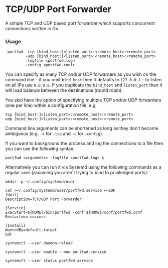 # TCP/UDP Port Forwarder

A simple TCP and UDP based port forwarder which supports concurrent connections written in Go.

### Usage

```
 portfwd -tcp [bind_host:]<listen_port>:<remote_host>:<remote_port>
         -udp [bind_host:]<listen_port>:<remote_host>:<remote_port>
         -logfile <portfwd.log>
         -config <portfwd.conf>
```

You can specify as many TCP and/or UDP forwarders as you wish on the command line - if you omit `bind_host` then it defaults to `127.0.0.1` - to listen on all IPs use `0.0.0.0`. If you duplicate the `bind_host` and `listen_port` then it will load balance between the destinations (round robin).

You also have the option of specifying multiple TCP and/or UDP forwarders (one per line) within a configuration file, e.g:

```
tcp [bind_host:]<listen_port>:<remote_host>:<remote_port>
udp [bind_host:]<listen_port>:<remote_host>:<remote_port>
```

Command line arguments can be shortened as long as they don't become ambiguous (e.g. `-t` for `-tcp` and `-c` for `-config`).

If you want to background the process and log the connections to a file then you can use the following syntax:

```
portfwd <arguments> -logfile <portfwd.log> &
```

Alternatively you can run it via Systemd using the following commands as a regular user (assuming you aren't trying to bind to priviledged ports):

```
mkdir -p ~/.config/systemd/user

cat >~/.config/systemd/user/portfwd.service <<EOF
[Unit]
Description=TCP/UDP Port Forwarder

[Service]
ExecStart=${HOME}/bin/portfwd -conf ${HOME}/conf/portfwd.conf
Restart=on-success

[Install]
WantedBy=default.target
EOF

systemctl --user daemon-reload

systemctl --user enable --now portfwd.service

systemctl --user status portfwd.service
```
